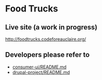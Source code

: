 # Food Trucks

## Live site (a work in progress)

http://foodtrucks.codeforeauclaire.org/

## Developers please refer to

* [consumer-ui/README.md](./consumer-ui/README.md)
* [drupal-project/README.md](./drupal-project/README.md)
